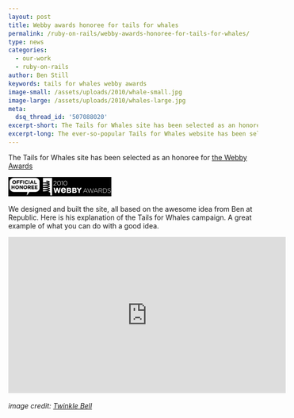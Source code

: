```yaml
---
layout: post
title: Webby awards honoree for tails for whales
permalink: /ruby-on-rails/webby-awards-honoree-for-tails-for-whales/
type: news
categories:
  - our-work
  - ruby-on-rails
author: Ben Still
keywords: tails for whales webby awards
image-small: /assets/uploads/2010/whale-small.jpg
image-large: /assets/uploads/2010/whales-large.jpg
meta:
  dsq_thread_id: '507088020'
excerpt-short: The Tails for Whales site has been selected as an honoree for the Webby Awards.
excerpt-long: The ever-so-popular Tails for Whales website has been selected as an honoree for the Webby Awards and we coudn't be more excited. Here's a video showing you what's possible when great minds and awesome skills come together.
---
```


The Tails for Whales site has been selected as an honoree for [the Webby Awards](http://www.webbyawards.com/webbys/current_honorees.php?media_id=96&season=14)

![2010 Webby Awards Official Honoree](/assets/uploads/2010/webby-awards-official-honoree.jpg)

We designed and built the site, all based on the awesome idea from Ben at Republic. Here is his explanation of the Tails for Whales campaign. A great example of what you can do with a good idea.

<iframe width="560" height="315" src="https://www.youtube.com/embed/v6iGXFEEOOU?rel=0" frameborder="0" allow="autoplay; encrypted-media" allowfullscreen></iframe>

*image credit: [Twinkle Bell](https://www.flickr.com/photos/twinklebell/)*
